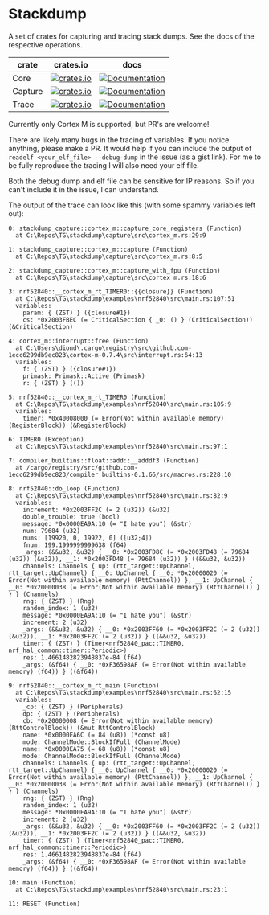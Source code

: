 # Stackdump

A set of crates for capturing and tracing stack dumps.
See the docs of the respective operations.

| crate   | crates.io                                                                                                         | docs                                                                                               |
| ------- | ----------------------------------------------------------------------------------------------------------------- | -------------------------------------------------------------------------------------------------- |
| Core    | [![crates.io](https://img.shields.io/crates/v/stackdump-core.svg)](https://crates.io/crates/stackdump-core)       | [![Documentation](https://docs.rs/stackdump-core/badge.svg)](https://docs.rs/stackdump-core)       |
| Capture | [![crates.io](https://img.shields.io/crates/v/stackdump-capture.svg)](https://crates.io/crates/stackdump-capture) | [![Documentation](https://docs.rs/stackdump-capture/badge.svg)](https://docs.rs/stackdump-capture) |
| Trace   | [![crates.io](https://img.shields.io/crates/v/stackdump-trace.svg)](https://crates.io/crates/stackdump-trace)     | [![Documentation](https://docs.rs/stackdump-trace/badge.svg)](https://docs.rs/stackdump-trace)     |

Currently only Cortex M is supported, but PR's are welcome!

There are likely many bugs in the tracing of variables. If you notice anything, please make a PR.
It would help if you can include the output of `readelf <your_elf_file> --debug-dump` in the issue (as a gist link).
For me to be fully reproduce the tracing I will also need your elf file.

Both the debug dump and elf file can be sensitive for IP reasons. So if you can't include it in the issue, I can understand.

The output of the trace can look like this (with some spammy variables left out):

```text
0: stackdump_capture::cortex_m::capture_core_registers (Function)
  at C:\Repos\TG\stackdump\capture\src\cortex_m.rs:29:9

1: stackdump_capture::cortex_m::capture (Function)
  at C:\Repos\TG\stackdump\capture\src\cortex_m.rs:8:5

2: stackdump_capture::cortex_m::capture_with_fpu (Function)
  at C:\Repos\TG\stackdump\capture\src\cortex_m.rs:18:6

3: nrf52840::__cortex_m_rt_TIMER0::{{closure}} (Function)
  at C:\Repos\TG\stackdump\examples\nrf52840\src\main.rs:107:51
  variables:
    param: { (ZST) } ({closure#1})
    cs: *0x2003FBEC (= CriticalSection { _0: () } (CriticalSection)) (&CriticalSection)

4: cortex_m::interrupt::free (Function)
  at C:\Users\diond\.cargo\registry\src\github.com-1ecc6299db9ec823\cortex-m-0.7.4\src\interrupt.rs:64:13
  variables:
    f: { (ZST) } ({closure#1})
    primask: Primask::Active (Primask)
    r: { (ZST) } (())

5: nrf52840::__cortex_m_rt_TIMER0 (Function)
  at C:\Repos\TG\stackdump\examples\nrf52840\src\main.rs:105:9
  variables:
    timer: *0x40008000 (= Error(Not within available memory) (RegisterBlock)) (&RegisterBlock)

6: TIMER0 (Exception)
  at C:\Repos\TG\stackdump\examples\nrf52840\src\main.rs:97:1

7: compiler_builtins::float::add::__adddf3 (Function)
  at /cargo/registry/src/github.com-1ecc6299db9ec823/compiler_builtins-0.1.66/src/macros.rs:228:10

8: nrf52840::do_loop (Function)
  at C:\Repos\TG\stackdump\examples\nrf52840\src\main.rs:82:9
  variables:
    increment: *0x2003FF2C (= 2 (u32)) (&u32)
    double_trouble: true (bool)
    message: *0x0000EA9A:10 (= "I hate you") (&str)
    num: 79684 (u32)
    nums: [19920, 0, 19922, 0] ([u32;4])
    fnum: 199.1999999999638 (f64)
    _args: (&&u32, &u32) { __0: *0x2003FD8C (= *0x2003FD48 (= 79684 (u32)) (&u32)), __1: *0x2003FD48 (= 79684 (u32)) } ((&&u32, &u32))
    channels: Channels { up: (rtt_target::UpChannel, rtt_target::UpChannel) { __0: UpChannel { __0: *0x20000020 (= Error(Not within available memory) (RttChannel)) }, __1: UpChannel { __0: *0x20000038 (= Error(Not within available memory) (RttChannel)) } } } (Channels)
    rng: { (ZST) } (Rng)
    random_index: 1 (u32)
    message: *0x0000EA9A:10 (= "I hate you") (&str)
    increment: 2 (u32)
    _args: (&&u32, &u32) { __0: *0x2003FF60 (= *0x2003FF2C (= 2 (u32)) (&u32)), __1: *0x2003FF2C (= 2 (u32)) } ((&&u32, &u32))
    timer: { (ZST) } (Timer<nrf52840_pac::TIMER0, nrf_hal_common::timer::Periodic>)
    res: 1.4661482823948837e-84 (f64)
    _args: (&f64) { __0: *0xF36598AF (= Error(Not within available memory) (f64)) } ((&f64))

9: nrf52840::__cortex_m_rt_main (Function)
  at C:\Repos\TG\stackdump\examples\nrf52840\src\main.rs:62:15
  variables:
    _cp: { (ZST) } (Peripherals)
    dp: { (ZST) } (Peripherals)
    cb: *0x20000008 (= Error(Not within available memory) (RttControlBlock)) (&mut RttControlBlock)
    name: *0x0000EA6C (= 84 (u8)) (*const u8)
    mode: ChannelMode::BlockIfFull (ChannelMode)
    name: *0x0000EA75 (= 68 (u8)) (*const u8)
    mode: ChannelMode::BlockIfFull (ChannelMode)
    channels: Channels { up: (rtt_target::UpChannel, rtt_target::UpChannel) { __0: UpChannel { __0: *0x20000020 (= Error(Not within available memory) (RttChannel)) }, __1: UpChannel { __0: *0x20000038 (= Error(Not within available memory) (RttChannel)) } } } (Channels)
    rng: { (ZST) } (Rng)
    random_index: 1 (u32)
    message: *0x0000EA9A:10 (= "I hate you") (&str)
    increment: 2 (u32)
    _args: (&&u32, &u32) { __0: *0x2003FF60 (= *0x2003FF2C (= 2 (u32)) (&u32)), __1: *0x2003FF2C (= 2 (u32)) } ((&&u32, &u32))
    timer: { (ZST) } (Timer<nrf52840_pac::TIMER0, nrf_hal_common::timer::Periodic>)
    res: 1.4661482823948837e-84 (f64)
    _args: (&f64) { __0: *0xF36598AF (= Error(Not within available memory) (f64)) } ((&f64))

10: main (Function)
  at C:\Repos\TG\stackdump\examples\nrf52840\src\main.rs:23:1

11: RESET (Function)
```
